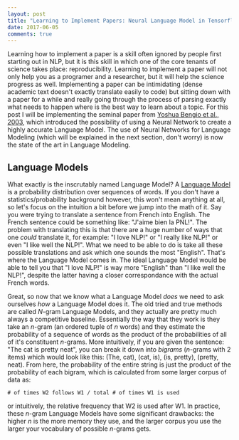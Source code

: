 ```yaml
---
layout: post
title: "Learning to Implement Papers: Neural Language Model in Tensorflow from Scratch"
date: 2017-06-05
comments: true
---
```


Learning how to implement a paper is a skill often ignored by people first starting out in NLP, but it is this skill in which one of the core tenants of science takes place: reproducibility. Learning to implement a paper will not only help you as a programer and a researcher, but it will help the science progress as well. Implementing a paper can be intimidating (dense academic text doesn't exactly translate easily to code) but sitting down with a paper for a while and really going through the process of parsing exactly what needs to happen where is the best way to learn about a topic. For this post I will be implementing the seminal paper from [Yoshua Bengio et al., 2003](http://www.jmlr.org/papers/volume3/bengio03a/bengio03a.pdf), which introduced the possibility of using a Neural Network to create a highly accurate Language Model. The use of Neural Networks for Language Modeling (which will be explained in the next section, don't worry) is now the state of the art in Language Modeling.

## Language Models

What exactly is the inscrutably named Language Model? A [Language Model](https://en.wikipedia.org/wiki/Language_model) is a probability distribution over sequences of words. If you don't have a statistics/probability background however, this won't mean anything at all, so let's focus on the intuition a bit before we jump into the math of it. Say you were trying to translate a sentence from French into English. The French sentence could be something like: "J'aime bien la PNL!". The problem with translating this is that there are a huge number of ways that one _could_ translate it, for example: "I love NLP!" or "I really like NLP!" or even "I like well the NLP!". What we need to be able to do is take all these possible translations and ask which one sounds the most "English". That's where the Language Model comes in. The ideal Language Model would be able to tell you that "I love NLP!" is way more "English" than "I like well the NLP!", despite the latter having a closer correspondance with the actual French words.

Great, so now that we know what a Language Model _does_ we need to ask ourselves _how_ a Language Model does it. The old tried and true methods are called _N_-gram Language Models, and they actually are pretty much always a competitive baseline. Essentially the way that they work is they take an _n_-gram (an ordered tuple of _n_ words) and they estimate the probability of a sequence of words as the product of the probabilities of all of it's constituent _n_-grams. More intuitively, if you are given the sentence: "The cat is pretty neat", you can break it down into _bigrams_ (_n_-grams with 2 items) which would look like this: (The, cat), (cat, is), (is, pretty), (pretty, neat). From here, the probability of the entire string is just the product of the probability of each bigram, which is calculated from some larger corpus of data as: 

` # of times W2 follows W1 / total # of times W1 is used `

or intuitively, the relative frequency that W2 is used after W1. In practice, these _n_-gram Language Models have some significant drawbacks: the higher _n_ is the more memory they use, and the larger corpus you use the larger your vocabulary of possible _n_-grams gets.
